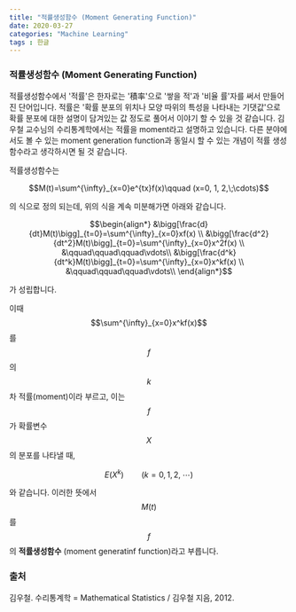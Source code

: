 ```yaml
---
title: "적률생성함수 (Moment Generating Function)"
date: 2020-03-27
categories: "Machine Learning"
tags : 한글
---
```

### 적률생성함수 (Moment Generating Function)

적률생성함수에서 '적률'은 한자로는 '積率'으로 '쌓을 적'과 '비율 률'자를 써서 만들어진 단어입니다. 적률은 '확률 분포의 위치나 모양 따위의 특성을 나타내는 기댓값'으로 확률 분포에 대한 설명이 담겨있는 값 정도로 풀어서 이야기 할 수 있을 것 같습니다. 김우철 교수님의 수리통계학에서는 적률을 moment라고 설명하고 있습니다. 다른 분야에서도 볼 수 있는 moment generation function과 동일시 할 수 있는 개념이 적률 생성 함수라고 생각하시면 될 것 같습니다.

적률생성함수는

$$M(t)=\sum^{\infty}_{x=0}e^{tx}f(x)\qquad (x=0, 1, 2,\;\cdots)$$

의 식으로 정의 되는데, 위의 식을 계속 미분해가면 아래와 같습니다.

$$\begin{align*}
&\bigg[\frac{d}{dt}M(t)\bigg]_{t=0}=\sum^{\infty}_{x=0}xf(x) \\
&\bigg[\frac{d^2}{dt^2}M(t)\bigg]_{t=0}=\sum^{\infty}_{x=0}x^2f(x) \\
&\qquad\qquad\qquad\vdots\\
&\bigg[\frac{d^k}{dt^k}M(t)\bigg]_{t=0}=\sum^{\infty}_{x=0}x^kf(x) \\
&\qquad\qquad\qquad\vdots\\
\end{align*}$$

가 성립합니다.

이때 $$\sum^{\infty}_{x=0}x^kf(x)$$를 $$f$$의 $$k$$차 적률(moment)이라 부르고, 이는 $$f$$가 확률변수 $$X$$의 분포를 나타낼 때,

$$E(X^{k})\qquad (k=0, 1, 2,\;\cdots)$$

와 같습니다. 이러한 뜻에서 $$M(t)$$를 $$f$$의 **적률생성함수** (moment generatinf function)라고 부릅니다.

### 출처
김우철. 수리통계학 = Mathematical Statistics / 김우철 지음, 2012.

<script type="text/javascript" async
src="https://cdn.mathjax.org/mathjax/latest/MathJax.js?config=TeX-MML-AM_CHTML">